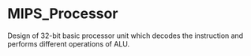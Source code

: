 # MIPS_Processor
Design of 32-bit basic processor unit which decodes the instruction and performs different operations of ALU.
